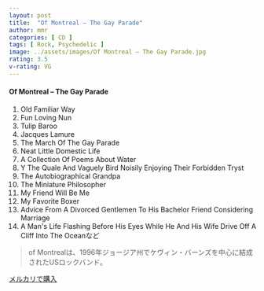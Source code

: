 ```yaml
---
layout: post
title:  "Of Montreal – The Gay Parade"
author: mmr
categories: [ CD ]
tags: [ Rock, Psychedelic ]
image: ../assets/images/Of Montreal – The Gay Parade.jpg
rating: 3.5
v-rating: VG
---
```


#### Of Montreal – The Gay Parade

1. Old Familiar Way
2. Fun Loving Nun
3. Tulip Baroo
4. Jacques Lamure
5. The March Of The Gay Parade
6. Neat Little Domestic Life
7. A Collection Of Poems About Water
8. Y The Quale And Vaguely Bird Noisily Enjoying Their Forbidden Tryst 
9. The Autobiographical Grandpa
10. The Miniature Philosopher
11. My Friend Will Be Me
12. My Favorite Boxer
13. Advice From A Divorced Gentlemen To His Bachelor Friend Considering Marriage
14. A Man's Life Flashing Before His Eyes While He And His Wife Drive Off A Cliff Into The Oceanなど

> of Montrealは、1996年ジョージア州でケヴィン・バーンズを中心に結成されたUSロックバンド。

[メルカリで購入](https://jp.mercari.com/item/m71222444726)

